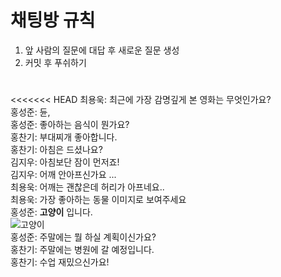 # 채팅방 규칙
1. 앞 사람의 질문에 대답 후 새로운 질문 생성
2. 커밋 후 푸쉬하기

#

<<<<<<< HEAD
최용욱: 최근에 가장 감명깊게 본 영화는 무엇인가요?<br>
홍성준: 듄, <br>
홍성준: 좋아하는 음식이 뭔가요?<br>
홍찬기: 부대찌개 좋아합니다.<br>
홍찬기: 아침은 드셨나요?<br>
김지우: 아침보단 잠이 먼저죠!<br>
김지우: 어깨 안아프신가요 ...<br>
최용욱: 어깨는 괜찮은데 허리가 아프네요..<br>
최용욱: 가장 좋아하는 동물 이미지로 보여주세요 <br>
홍성준: **고양이** 입니다. <br>
![고양이](https://cdn.pixabay.com/photo/2016/03/28/12/35/cat-1285634_960_720.png)<br>
홍성준: 주말에는 뭘 하실 계획이신가요? <br>
홍찬기: 주말에는 병원에 갈 예정입니다.<br>
홍찬기: 수업 재밌으신가요!<br>

